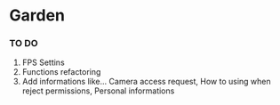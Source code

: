 # Garden

### TO DO

1. FPS Settins
2. Functions refactoring
3. Add informations like... Camera access request, How to using when reject permissions, Personal informations
